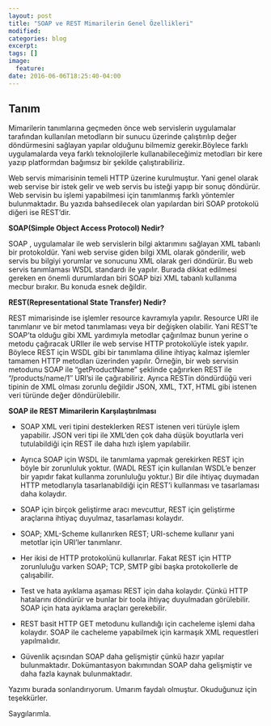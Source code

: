 ```yaml
---
layout: post
title: "SOAP ve REST Mimarilerin Genel Özellikleri"
modified:
categories: blog
excerpt:
tags: []
image:
  feature:
date: 2016-06-06T18:25:40-04:00
---
```


## Tanım

Mimarilerin tanımlarına geçmeden önce web servislerin uygulamalar tarafından kullanılan metodların bir sunucu üzerinde çalıştırılıp değer döndürmesini sağlayan yapılar olduğunu bilmemiz gerekir.Böylece farklı uygulamalarda veya farklı teknolojilerle kullanabileceğimiz metodları bir kere yazıp platformdan bağımsız bir şekilde çalıştırabiliriz.

Web servis mimarisinin temeli HTTP üzerine kurulmuştur. Yani genel olarak web servise bir istek gelir ve web servis bu isteği yapıp bir sonuç döndürür. Web servisin bu işlemi yapabilmesi için tanımlanmış farklı yöntemler bulunmaktadır. Bu yazıda bahsedilecek olan yapılardan biri SOAP protokolü diğeri ise REST’dir.

**SOAP(Simple Object Access Protocol) Nedir?**

SOAP , uygulamalar ile web servislerin bilgi aktarımını sağlayan XML tabanlı bir protokoldür. Yani web servise giden bilgi XML olarak gönderilir, web servis bu bilgiyi yorumlar ve sonucunu XML olarak geri döndürür.  Bu web servis tanımlaması WSDL standardı ile yapılır. Burada dikkat edilmesi gereken en önemli durumlardan biri SOAP bizi XML tabanlı kullanıma mecbur bırakır. Bu konuda esnek değildir.

**REST(Representational State Transfer) Nedir?**

REST mimarisinde ise işlemler resource kavramıyla yapılır. Resource URI ile tanımlanır ve bir metod tanımlaması veya bir değişken olabilir. Yani REST’te SOAP’ta olduğu gibi XML yardımıyla metodlar çağırılmaz bunun yerine o metodu çağıracak URIler ile web servise HTTP protokolüyle istek yapılır. Böylece REST için WSDL gibi bir tanımlama diline ihtiyaç kalmaz işlemler tamamen HTTP metodları üzerinden yapılır. Örneğin, bir web servisin metodunu SOAP ile “getProductName” şeklinde çağırırken REST ile “/products/name/1″ URI’si ile çağırabiliriz. Ayrıca RESTin döndürdüğü veri tipinin de XML olması zorunlu değildir JSON, XML, TXT, HTML gibi istenen veri türünde değer döndürülebilir.

**SOAP ile REST Mimarilerin Karşılaştırılması**

* SOAP XML veri tipini desteklerken REST istenen veri türüyle işlem yapabilir. JSON veri tipi ile XML’den çok daha düşük boyutlarla veri tutulabildiği için REST ile daha hızlı işlem yapılabilir.

* Ayrıca SOAP için WSDL ile tanımlama yapmak gerekirken REST için böyle bir zorunluluk yoktur. (WADL REST için kullanılan WSDL’e benzer bir yapıdır fakat kullanma zorunluluğu yoktur.) Bir dile ihtiyaç duymadan HTTP metodlarıyla tasarlanabildiği için REST’i kullanması ve tasarlaması daha kolaydır.

* SOAP için birçok geliştirme aracı mevcuttur, REST için geliştirme araçlarına ihtiyaç duyulmaz, tasarlaması kolaydır.

* SOAP; XML-Scheme kullanırken REST; URI-scheme kullanır yani metotlar için URI’ler tanımlanır.

* Her ikisi de HTTP protokolünü kullanırlar. Fakat REST için HTTP zorunluluğu varken SOAP; TCP, SMTP gibi başka protokollerle de çalışabilir.

* Test ve hata ayıklama aşaması REST için daha kolaydır. Çünkü HTTP hatalarını döndürür ve bunlar bir toola ihtiyaç duyulmadan görülebilir. SOAP için hata ayıklama araçları gerekebilir.

* REST basit HTTP GET metodunu kullandığı için cacheleme işlemi daha kolaydır. SOAP ile cacheleme yapabilmek için karmaşık XML requestleri yapılmalıdır.

* Güvenlik açısından SOAP daha gelişmiştir çünkü hazır yapılar bulunmaktadır. Dokümantasyon bakımından SOAP daha gelişmiştir ve daha fazla kaynak bulunmaktadır.


Yazımı burada sonlandırıyorum. Umarım faydalı olmuştur. Okuduğunuz için teşekkürler. 

Saygılarımla.
